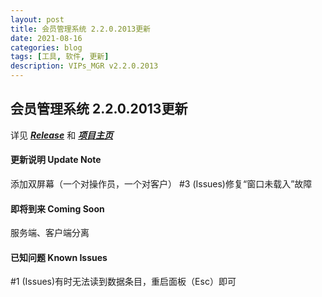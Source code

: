 ```yaml
---
layout: post
title: 会员管理系统 2.2.0.2013更新
date: 2021-08-16
categories: blog
tags: [工具, 软件, 更新]
description: VIPs_MGR v2.2.0.2013
---
```


## 会员管理系统 2.2.0.2013更新
详见 ***[Release](https://github.com/mike-brown8/VIP_Manager/releases/latest)*** 和 ***[项目主页](https://mike-brown8.github.io/VIP_Manager/)***

#### 更新说明 Update Note
添加双屏幕（一个对操作员，一个对客户）
#3 (Issues)修复“窗口未载入”故障

#### 即将到来 Coming Soon
服务端、客户端分离

#### 已知问题 Known Issues
#1 (Issues)有时无法读到数据条目，重启面板（Esc）即可